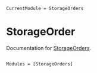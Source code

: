```@meta
CurrentModule = StorageOrders
```

# StorageOrder

Documentation for [StorageOrders](https://github.com/Wimmerer/StorageOrders.jl).

```@index
```

```@autodocs
Modules = [StorageOrders]
```
